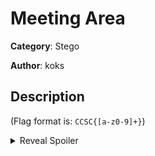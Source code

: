 # Meeting Area

**Category**: Stego

**Author**: koks

## Description

(Flag format is: `CCSC{[a-z0-9]+}`)

<details>
<summary>Reveal Spoiler</summary>

https://what3words.com/exotic.speculative.trash -> Area 51

Flag is CCSC{area51}

</details>
